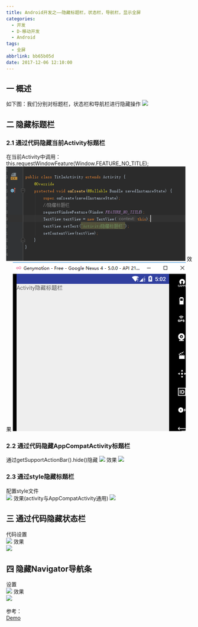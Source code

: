 ```yaml
---
title: Android开发之——隐藏标题栏，状态栏，导航栏，显示全屏
categories:
  - 开发
  - D-移动开发
  - Android
tags:
  - 全屏
abbrlink: bb65b05d
date: 2017-12-06 12:10:00
---
```

## 一 概述
如下图：我们分别对标题栏，状态栏和导航栏进行隐藏操作
![][0]

<!--more-->

## 二 隐藏标题栏
### 2.1 通过代码隐藏当前Activity标题栏

在当前Activity中调用：this.requestWindowFeature(Window.FEATURE_NO_TITLE);
![activity][1]
效果 
![效果][2]

### 2.2 通过代码隐藏AppCompatActivity标题栏
通过getSupportActionBar().hide()隐藏
![][3]
效果
![][4]

### 2.3 通过style隐藏标题栏
配置style文件  
![][5]
效果(activity与AppCompatActivity通用)
![][6]

## 三 通过代码隐藏状态栏
代码设置   
![][7]
效果  
![][8]
## 四 隐藏Navigator导航条

设置  
![][9]
效果  
![][10]

参考：   
[Demo][11]


[0]: https://raw.githubusercontent.com/PGzxc/CDN/master/blog-image/hidden-pic-state.png
[1]: https://raw.githubusercontent.com/PGzxc/CDN/master/blog-image/hidden_activity.png
[2]: https://raw.githubusercontent.com/PGzxc/CDN/master/blog-image/hidden_activity_result.png
[3]: https://raw.githubusercontent.com/PGzxc/CDN/master/blog-image/hidden_appcompat.png
[4]: https://raw.githubusercontent.com/PGzxc/CDN/master/blog-image/hidden_appcompat_result.png
[5]: https://raw.githubusercontent.com/PGzxc/CDN/master/blog-image/hidden_title_style.png
[6]: https://raw.githubusercontent.com/PGzxc/CDN/master/blog-image/hidden_title_style_result.png
[7]: https://raw.githubusercontent.com/PGzxc/CDN/master/blog-image/hidden_actionbar.png
[8]: https://raw.githubusercontent.com/PGzxc/CDN/master/blog-image/hidden_actionbar_result.png
[9]: https://raw.githubusercontent.com/PGzxc/CDN/master/blog-image/hidden_navigator.png
[10]: https://raw.githubusercontent.com/PGzxc/CDN/master/blog-image/hidden_navigator_result.png
[11]: https://github.com/PGzxc/TitleHidden